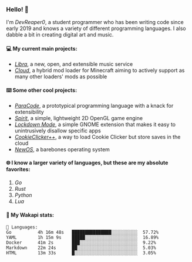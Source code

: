 ### Hello! 👋

I'm _DevReaper0_, a student programmer who has been writing code since early 2019 and knows a variety of different programming languages. I also dabble a bit in creating digital art and music.

#### 💻 My current main projects:

-   _[Libra](https://github.com/LibraMusic)_, a new, open, and extensible music service
-   _[Cloud](https://github.com/CloudLoaderMC/CloudLoader)_, a hybrid mod loader for Minecraft aiming to actively support as many other loaders' mods as possible

#### ⌨️ Some other cool projects:

-   _[ParaCode](https://github.com/ParaCodeLang/ParaCode)_, a prototypical programming language with a knack for extensibility
-   _[Spirit](https://gitlab.com/DevReaper0/SpiritEngine)_, a simple, lightweight 2D OpenGL game engine
-   _[Lockdown Mode](https://github.com/DevReaper0/GNOME-LockdownMode)_, a simple GNOME extension that makes it easy to unintrusively disallow specific apps
-   _[CookieClicker++](https://github.com/DevReaper0/CookieClickerPlusPlus)_, a way to load Cookie Clicker but store saves in the cloud
-   _[NewOS](https://github.com/DevReaper0/NewOS)_, a barebones operating system

#### 🌐 I know a larger variety of languages, but these are my absolute favorites:

1. _Go_
2. _Rust_
3. _Python_
4. _Lua_

#### 📡 My Wakapi stats:

```text
💾 Languages:
Go          4h 16m 48s   ███████████████░░░░░░░░░░  57.72%
YAML        1h 15m 9s    █████░░░░░░░░░░░░░░░░░░░░  16.89%
Docker      41m 2s       ███░░░░░░░░░░░░░░░░░░░░░░  9.22%
Markdown    22m 24s      ██░░░░░░░░░░░░░░░░░░░░░░░  5.03%
HTML        13m 33s      █░░░░░░░░░░░░░░░░░░░░░░░░  3.05%
```
